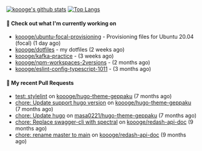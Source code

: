 [![koooge's github stats](https://github-readme-stats.vercel.app/api?username=koooge&count_private=true&show_icons=true)](https://github.com/anuraghazra/github-readme-stats)
[![Top Langs](https://github-readme-stats.vercel.app/api/top-langs/?username=koooge&langs_count=5)](https://github.com/anuraghazra/github-readme-stats)

#### 👷 Check out what I'm currently working on

- [koooge/ubuntu-focal-provisioning](https://github.com/koooge/ubuntu-focal-provisioning) - Provisioning files for Ubuntu 20.04 (focal) (1 day ago)
- [koooge/dotfiles](https://github.com/koooge/dotfiles) - my dotfiles (2 weeks ago)
- [koooge/kafka-practice](https://github.com/koooge/kafka-practice) -  (3 weeks ago)
- [koooge/npm-workspaces-2versions](https://github.com/koooge/npm-workspaces-2versions) -  (2 months ago)
- [koooge/eslint-config-typescript-1011](https://github.com/koooge/eslint-config-typescript-1011) -  (3 months ago)

#### 🔨 My recent Pull Requests

- [test: stylelint](https://github.com/koooge/hugo-theme-geppaku/pull/5) on [koooge/hugo-theme-geppaku](https://github.com/koooge/hugo-theme-geppaku) (7 months ago)
- [chore: Update support hugo version](https://github.com/koooge/hugo-theme-geppaku/pull/4) on [koooge/hugo-theme-geppaku](https://github.com/koooge/hugo-theme-geppaku) (7 months ago)
- [chore: Update hugo](https://github.com/masa0221/hugo-theme-geppaku/pull/16) on [masa0221/hugo-theme-geppaku](https://github.com/masa0221/hugo-theme-geppaku) (7 months ago)
- [chore: Replace swagger-cli with spectral](https://github.com/koooge/redash-api-doc/pull/11) on [koooge/redash-api-doc](https://github.com/koooge/redash-api-doc) (9 months ago)
- [chore: rename master to main](https://github.com/koooge/redash-api-doc/pull/10) on [koooge/redash-api-doc](https://github.com/koooge/redash-api-doc) (9 months ago)
